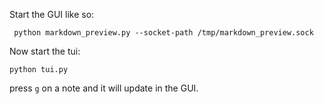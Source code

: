 
Start the GUI like so:


```
 python markdown_preview.py --socket-path /tmp/markdown_preview.sock
```

Now start the tui:

```
python tui.py

```

press `g` on a note and it will update in the GUI.

